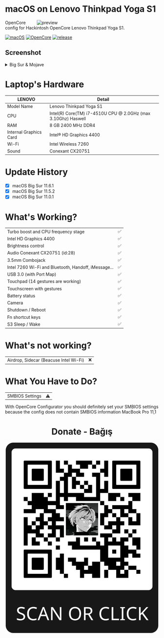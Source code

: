 <!-- omit in toc -->
# macOS on Lenovo Thinkpad Yoga S1

<img align="right" src="https://i.loli.net/2021/02/18/yip3eNsQWUZlFkd.png" width="400px" alt="preview">

OpenCore config for Hackintosh OpenCore Lenovo Thinkpad Yoga S1.

[![macOS](https://img.shields.io/badge/macOS-11.6.1-orange)](https://www.apple.com/tr/macos/big-sur/)
[![OpenCore](https://img.shields.io/badge/OpenCore-0.7.4-9cf)](https://github.com/acidanthera/OpenCorePkg)
[![release](https://img.shields.io/badge/download-lastest%20version-blue.svg)](https://github.com/relaxewdy/Lenovo-Yoga-S1-Hackintosh/releases)

## Screenshot
<details>
<summary>Big Sur & Mojave</summary>

![](https://github.com/relaxewdy/Lenovo-Thinkpad-Yoga-S1-Hackintosh/blob/main/BigSur.png)
![](https://github.com/relaxewdy/Lenovo-Thinkpad-Yoga-S1-Hackintosh/blob/main/Mojave.png)

</details>

<!-- omit in toc -->
# Laptop's Hardware

| **LENOVO** | Detail                                                  |
| ------------------- | ------------------------------------------- |
| Model Name      | Lenovo Thinkpad Yoga S1      |
| CPU              | Intel(R) Core(TM) i7-4510U CPU @ 2.0GHz (max 3.10Ghz) Haswell             |
| RAM           | 8 GB 2400 MHz DDR4    |
| Internal Graphics Card | Intel® HD Graphics 4400                     |
| Wi-Fi             | Intel Wireless 7260 |
| Sound       | Conexant CX20751                       |

# Update History
- [x] macOS Big Sur 11.6.1
- [x] macOS Big Sur 11.5.2
- [x] macOS Big Sur 11.0.1

# What's Working?
|                                 |                                    |
| -----------------------------------  | -------- |
|  Turbo boost and CPU frequency stage |  ✅  |
|  Intel HD Graphics 4400              |  ✅  |
|  Brightness control                  |  ✅  |
|  Audio Conexant CX20751 (id:28)      |  ✅  |
|  3.5mm Combojack                     |  ✅  |
|  Intel 7260 Wi-Fi and Bluetooth, Handoff, iMessage...         |  ✅  |
|  USB 3.0 (with Port Map)        |  ✅  |
|  Touchpad (14 gestures are working)   |  ✅  |
|  Touchscreen with gestures           |  ✅  |
|  Battery status   |  ✅  |
|  Camera   |  ✅  |
|  Shutdown / Reboot   |  ✅  |
|  Fn shortcut keys   |  ✅  | 
|  S3 Sleep / Wake   |  ✅  |

# What's not working?
|                                 |                                    |
| -----------------------------------  | -------- |
|  Airdrop, Sidecar (Beacuse Intel Wi-Fi)   | ❌ |

# What You Have to Do?
|                                 |                                    |
| -----------------------------------  | -------- |
|  SMBIOS Settings  | ⚠️ |
 
With OpenCore Configurator you should definitely set your SMBIOS settings because the config does not contain SMBIOS information MacBook Pro 11,1

<h1 align="center"> Donate - Bağış </h1>
<p align="center">
  <img src="https://github.com/yusfklncc/yusfklncc/blob/main/Resources/Donate.png" width="500">
<a href="https://github.com/yusfklncc/yusfklncc/blob/main/Donate%20-%20Ba%C4%9F%C4%B1%C5%9F.md">
